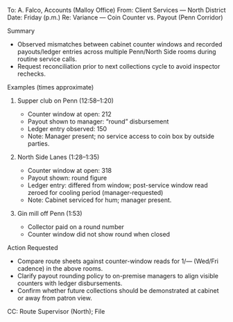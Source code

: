 To: A. Falco, Accounts (Malloy Office)
From: Client Services — North District
Date: Friday (p.m.)
Re: Variance — Coin Counter vs. Payout (Penn Corridor)

Summary
- Observed mismatches between cabinet counter windows and recorded payouts/ledger entries across multiple Penn/North Side rooms during routine service calls.
- Request reconciliation prior to next collections cycle to avoid inspector rechecks.

Examples (times approximate)
1) Supper club on Penn (12:58–1:20)
   - Counter window at open: 212
   - Payout shown to manager: “round” disbursement
   - Ledger entry observed: 150
   - Note: Manager present; no service access to coin box by outside parties.

2) North Side Lanes (1:28–1:35)
   - Counter window at open: 318
   - Payout shown: round figure
   - Ledger entry: differed from window; post-service window read zeroed for cooling period (manager-requested)
   - Note: Cabinet serviced for hum; manager present.

3) Gin mill off Penn (1:53)
   - Collector paid on a round number
   - Counter window did not show round when closed

Action Requested
- Compare route sheets against counter-window reads for 1/— (Wed/Fri cadence) in the above rooms.
- Clarify payout rounding policy to on-premise managers to align visible counters with ledger disbursements.
- Confirm whether future collections should be demonstrated at cabinet or away from patron view.

CC: Route Supervisor (North); File
